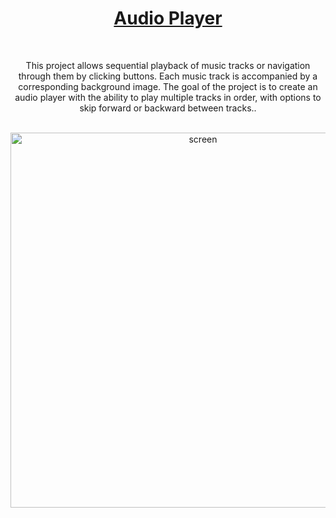 <div align="center">
  <h1><a href="https://nasoviva.github.io/audio-player/audio-player/pages/index.html">Audio Player</a></h1>
</div>
<br>
<p align="center">This project allows sequential playback of music tracks or
navigation through them by clicking buttons. Each music track is
accompanied by a corresponding background image. The goal of the
project is to create an audio player with the ability to play multiple tracks
in order, with options to skip forward or backward between tracks..</p>
<br>
<div align="center">
  <img width="600" alt="screen" src="https://github.com/user-attachments/assets/1f394b57-7b82-4980-8912-712dbc08c32b">
</div>
